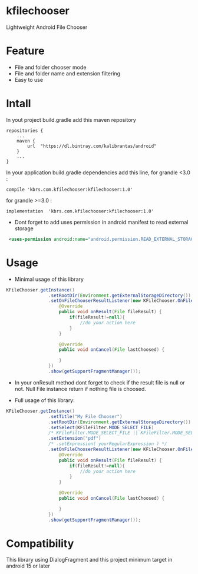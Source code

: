 # kfilechooser
Lightweight Android File Chooser

# Feature
* File and folder chooser mode
* File and folder name and extension filtering
* Easy to use

# Intall

In yout project build.gradle add this maven repository

```
repositories {
    ...
    maven {
        url  "https://dl.bintray.com/kalibrantas/android" 
    }
    ...
}
```

In your application build.gradle dependencies add this line, for grandle <3.0 :

```
compile 'kbrs.com.kfilechooser:kfilechooser:1.0'
```

for grandle >=3.0 :

```
implementation  'kbrs.com.kfilechooser:kfilechooser:1.0'
```

* Dont forget to add uses permission in android manifest to read external storage

```xml
 <uses-permission android:name="android.permission.READ_EXTERNAL_STORAGE"></uses-permission>
```

# Usage

* Minimal usage of this library

```java
KFileChooser.getInstance()
                .setRootDir(Environment.getExternalStorageDirectory())
                .setOnFileChooserResultListener(new KFileChooser.OnFileChooserResultListener() {
                    @Override
                    public void onResult(File fileResult) {
                        if(fileResult!=null){
                            //do your action here    
                        }
                    }

                    @Override
                    public void onCancel(File lastChoosed) {

                    }
                })
                .show(getSupportFragmentManager());
```

* In your onResult method dont forget to check if the result file is null or not. Null File instance return if nothing file is choosed.

* Full usage of this library:
```java
KFileChooser.getInstance()
                .setTitle("My File Chooser")
                .setRootDir(Environment.getExternalStorageDirectory())
                .setSelect(KFileFilter.MODE_SELECT_FILE)  
                /* KFileFilter.MODE_SELECT_FILE || KFileFilter.MODE_SELECT_FOLDER || KFileFilter.MODE_SELECT_FOLDER_ONLY */
                .setExtension("pdf") 
                /* .setExpression( yourRegularExpression ) */
                .setOnFileChooserResultListener(new KFileChooser.OnFileChooserResultListener() {
                    @Override
                    public void onResult(File fileResult) {
                        if(fileResult!=null){
                            //do your action here    
                        }
                    }

                    @Override
                    public void onCancel(File lastChoosed) {

                    }
                })
                .show(getSupportFragmentManager());
```

# Compatibility

This library using DialogFragment and this project minimum target in android 15 or later
